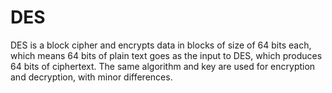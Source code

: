 # DES

DES is a block cipher and encrypts data in blocks of size of 64 bits each, which means 64 bits of plain text goes as the input to DES, which produces 64 bits of ciphertext. The same algorithm and key are used for encryption and decryption, with minor differences. 
